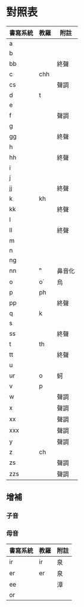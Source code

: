 # 對照表

| 書寫系統 | 教羅 | 附註 |
| --- | --- | --- |
| a |||
| b |||
| bb || 終聲 |
| c | chh | |
| cs | | 聲調 |
| d | t ||
| e |||
| f || 聲調 |
| g |||
| gg || 終聲 |
| h |||
| hh || 終聲 |
| i |||
| j |||
| jj || 終聲 |
| k | kh ||
| kk || 終聲 |
| l |||
| ll || 終聲 |
| m |||
| n |||
| ng |||
| nn | ⁿ | 鼻音化 |
| o | o͘ | 烏 |
| p | ph ||
| pp || 終聲 |
| q | k ||
| s |||
| ss || 終聲 |
| t | th ||
| tt || 終聲 |
| u |||
| ur | o | 蚵 |
| v | p | |
| w || 聲調 |
| x || 聲調 |
| xx || 聲調 |
| xxx || 聲調 |
| y || 聲調 |
| z | ch | |
| zs || 聲調 |
| zzs || 聲調 |

## 增補

### 子音

### 母音

| 書寫系統 | 教羅 | 附註 |
| --- | --- | --- |
| ir | ir | 泉 |
| er | er | 泉 |
| ee || 漳 |
| or |||
